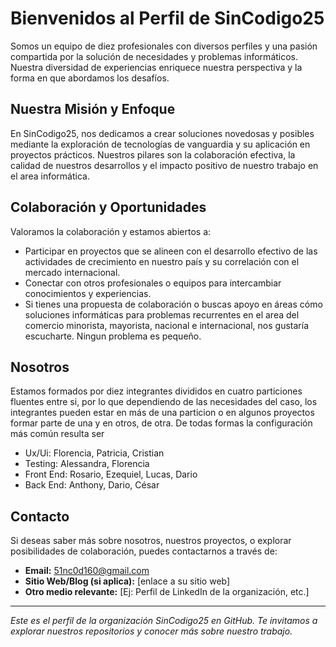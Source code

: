 # Bienvenidos al Perfil de SinCodigo25

Somos un equipo de diez profesionales con diversos perfiles y una pasión compartida por la solución de necesidades y problemas informáticos. Nuestra diversidad de experiencias enriquece nuestra perspectiva y la forma en que abordamos los desafíos.

## Nuestra Misión y Enfoque

En SinCodigo25, nos dedicamos a crear soluciones novedosas y posibles mediante la exploración de tecnologías de vanguardia y su aplicación en proyectos prácticos. Nuestros pilares son la colaboración efectiva, la calidad de nuestros desarrollos y el impacto positivo de nuestro trabajo en el area informática.

## Colaboración y Oportunidades

Valoramos la colaboración y estamos abiertos a:
*   Participar en proyectos que se alineen con el desarrollo efectivo de las actividades de crecimiento en nuestro país y su correlación con el mercado internacional.
*   Conectar con otros profesionales o equipos para intercambiar conocimientos y experiencias.
*   Si tienes una propuesta de colaboración o buscas apoyo en áreas cómo soluciones informáticas para problemas recurrentes en el area del comercio minorista, mayorista, nacional e internacional, nos gustaría escucharte. Ningun problema es pequeño.

## Nosotros

Estamos formados por diez integrantes divididos en cuatro particiones fluentes entre si, por lo que dependiendo de las necesidades del caso, los integrantes pueden estar en más de una particion o en algunos proyectos formar parte de una y en otros, de otra. De todas formas la configuración más común resulta ser
*  Ux/Ui: Florencia, Patricia, Cristian
*  Testing: Alessandra, Florencia
*  Front End: Rosario, Ezequiel, Lucas, Dario
*  Back End: Anthony, Dario, César

## Contacto

Si deseas saber más sobre nosotros, nuestros proyectos, o explorar posibilidades de colaboración, puedes contactarnos a través de:
*   **Email:** 51nc0d160@gmail.com
*   **Sitio Web/Blog (si aplica):** [enlace a su sitio web]
*   **Otro medio relevante:** [Ej: Perfil de LinkedIn de la organización, etc.]

---
*Este es el perfil de la organización SinCodigo25 en GitHub. Te invitamos a explorar nuestros repositorios y conocer más sobre nuestro trabajo.*

